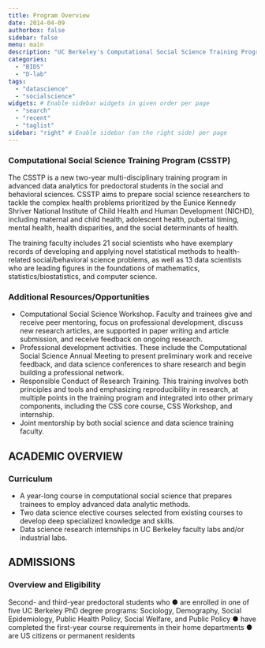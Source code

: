 ```yaml
---
title: Program Overview
date: 2014-04-09
authorbox: false
sidebar: false
menu: main
description: "UC Berkeley's Computational Social Science Training Program Homepage"
categories: 
  - "BIDS"
  - "D-lab"
tags:
  - "datascience"
  - "socialscience"
widgets: # Enable sidebar widgets in given order per page
  - "search"
  - "recent"
  - "taglist"
sidebar: "right" # Enable sidebar (on the right side) per page
---
```


### Computational Social Science Training Program (CSSTP)

The CSSTP is a new two-year multi-disciplinary training program in advanced data analytics for predoctoral students in the social and behavioral sciences. 
CSSTP aims to prepare social science researchers to tackle the complex health problems prioritized by the Eunice Kennedy Shriver National Institute of Child Health and Human Development (NICHD), including maternal and child health, adolescent health, pubertal timing, mental health, health disparities, and the social determinants of health. 

The training faculty includes 21 social scientists who have exemplary records of developing and applying novel statistical methods to health-related social/behavioral science problems, as well as 13 data scientists who are leading figures in the foundations of mathematics, statistics/biostatistics, and computer science.

### Additional Resources/Opportunities

- Computational Social Science Workshop. Faculty and trainees give and receive peer mentoring, focus on professional development, discuss new research articles, are supported in paper writing and article submission, and receive feedback on ongoing research.
- Professional development activities. 
These include the Computational Social Science Annual Meeting to present preliminary work and receive feedback, and data science conferences to share research and begin building a professional network. 
- Responsible Conduct of Research Training. This training involves both principles and tools and emphasizing reproducibility in research, at multiple points in the training program and integrated into other primary components, including the CSS core course, CSS Workshop, and internship. 
- Joint mentorship by both social science and data science training faculty.

## ACADEMIC OVERVIEW

### Curriculum

- A year-long course in computational social science that prepares trainees to employ advanced data analytic methods.
- Two data science elective courses selected from existing courses to develop deep specialized knowledge and skills.
- Data science research internships in UC Berkeley faculty labs and/or industrial labs.

## ADMISSIONS

### Overview and Eligibility

Second- and third-year predoctoral students who
 ● are enrolled in one of five UC Berkeley PhD degree programs: Sociology, Demography, Social Epidemiology, Public Health Policy, Social Welfare, and Public Policy 
● have completed the first-year course requirements in their home departments 
● are US citizens or permanent residents 
